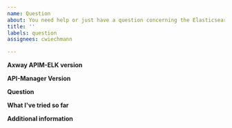 ```yaml
---
name: Question
about: You need help or just have a question concerning the Elasticsearch based solution
title: ''
labels: question
assignees: cwiechmann

---
```


**Axway APIM-ELK version**


**API-Manager Version**


**Question**


**What I've tried so far**


**Additional information**
